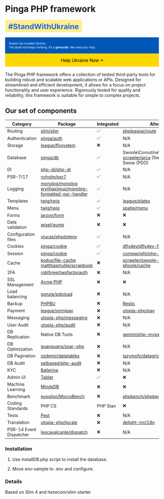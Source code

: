 # Pinga PHP framework

[![StandWithUkraine](https://raw.githubusercontent.com/vshymanskyy/StandWithUkraine/main/badges/StandWithUkraine.svg)](https://github.com/vshymanskyy/StandWithUkraine/blob/main/docs/README.md)

[![SWUbanner](https://raw.githubusercontent.com/vshymanskyy/StandWithUkraine/main/banner2-direct.svg)](https://github.com/vshymanskyy/StandWithUkraine/blob/main/docs/README.md)

The Pinga PHP framework offers a collection of tested third-party tools for building robust and scalable web applications or APIs. Designed for streamlined and efficient development, it allows for a focus on project functionality and user experience. Rigorously tested for quality and reliability, this framework is suitable for simple to complex projects.

## Our set of components

| Category | Package | Integrated | Alternative | Integrated |
| --- | --- | --- | --- | --- |
| Routing | [slim/slim](https://packagist.org/packages/slim/slim) | ✅ | [phpleague/route](https://packagist.org/packages/league/route) | ❌ |
| Authentication | [pinga/auth](https://packagist.org/packages/pinga/auth) | ✅ | N/A | ❌ |
| Storage | [league/flysystem](https://packagist.org/packages/league/flysystem) | ❌ | N/A | ❌ |
| Database | [pinga/db](https://packagist.org/packages/pinga/db) | ✅ | Swoole\Coroutine\MySQL/PostgreSQL<br>[scrawler/arca](https://packagist.org/packages/scrawler/arca) (Swoole)<br>Swow (PDO) | ❌ | ❌ |
| DI | [php-di/php-di](https://packagist.org/packages/php-di/php-di) | ✅ | N/A | ❌ |
| PSR-7/17 | [nyholm/psr7](https://packagist.org/packages/nyholm/psr7) | ✅ | N/A | ❌ |
| Logging | [monolog/monolog](https://packagist.org/packages/monolog/monolog)<br>[wyrihaximus/monolog-formatted-psr-handler](https://packagist.org/packages/wyrihaximus/monolog-formatted-psr-handler) | ✅ | N/A | ❌ |
| Templates | [twig/twig](https://packagist.org/packages/twig/twig) | ✅ | [league/plates](https://packagist.org/packages/league/plates) | ❌ |
| Menu | [twig/twig](https://packagist.org/packages/twig/twig) | ✅ | [spatie/menu](https://packagist.org/packages/spatie/menu) | ❌ |
| Forms | [jarzon/form](https://packagist.org/packages/jarzon/form) | ❌ | ❌ | ❌ |
| Data validation | [wixel/gump](https://packagist.org/packages/wixel/gump) | ❌ | ❌ | ❌ |
| Configuration files | [vlucas/phpdotenv](https://packagist.org/packages/vlucas/phpdotenv) | ✅ | N/A | ❌ |
| Cookies | [pinga/cookie](https://packagist.org/packages/pinga/cookie) | ✅ | [dflydev/dflydev-fig-cookies](https://packagist.org/packages/dflydev/dflydev-fig-cookies) | ❌ |
| Session | [pinga/cookie](https://packagist.org/packages/pinga/cookie) | ✅ | [compwright/php-session](compwright/php-session) | ❌ |
| Cache | [kodus/file-cache](https://packagist.org/packages/kodus/file-cache)<br>[matthiasmullie/scrapbook](https://packagist.org/packages/matthiasmullie/scrapbook) | ❌ | [scrawler/swoole-cache](https://packagist.org/packages/scrawler/swoole-cache)<br>[phoole/cache](https://packagist.org/packages/phoole/cache) | ❌ |
| 2FA | [robthree/twofactorauth](https://packagist.org/packages/robthree/twofactorauth) | ❌ | N/A | ❌ |
| SSL Management | [Acme PHP](https://acmephp.github.io/) | ❌ | ❌ | ❌ |
| Load balancing | [gonzie/pdoload](https://packagist.org/packages/gonzie/pdoload) | ❌ | N/A | ❌ |
| Backup | [PHPBU](https://phpbu.de/) | ❌ | [Restic](https://restic.net/) | ❌ |
| Payment | [league/omnipay](https://packagist.org/packages/league/omnipay) | ❌ | [utopia-php/pay](https://packagist.org/packages/utopia-php/pay) | ❌ |
| Messaging | [utopia-php/messaging](https://packagist.org/packages/utopia-php/messaging) | ❌ | N/A | ❌ |
| User Audit | [utopia-php/audit](https://packagist.org/packages/utopia-php/audit) | ❌ | N/A | ❌ |
| DB Replication | Native DB Tools | ❌ | [gemini/php-mysql-replication](https://packagist.org/packages/gemini/php-mysql-replication) | ❌ |
| DB Optimization | [guanguans/soar-php](https://packagist.org/packages/guanguans/soar-php) | ❌ | N/A | ❌ |
| DB Pagination | [ozdemir/datatables](https://packagist.org/packages/ozdemir/datatables) | ❌ | [lazymofo/datagrid](https://github.com/lazymofo/datagrid) | ❌ |
| DB Audit | [setbased/php-audit](https://packagist.org/packages/setbased/php-audit) | ❌ | N/A | ❌ |
| KYC | [Ballerine](https://github.com/ballerine-io/ballerine) | ❌ | N/A | ❌ |
| Admin UI | [Tabler](https://github.com/tabler/tabler) | ✅ | ❌ | ❌ |
| Machine Learning | [MindsDB](https://mindsdb.com/) | ❌ | ❌ | ❌ |
| Benchmark | [eypsilon/MycroBench](https://packagist.org/packages/eypsilon/MycroBench) | ❌ | [phpbench/phpbench](https://packagist.org/packages/phpbench/phpbench) | ❌ |
| Coding Standards | PHP CS | PHP Stan | ❌ | ❌ |
| Tests | [Pest](https://pestphp.com/) | ❌ | N/A | ❌ |
| Translation | [utopia-php/locale](https://packagist.org/packages/utopia-php/locale) | ❌ | [delight-im/i18n](https://packagist.org/packages/delight-im/i18n) | ❌ |
| PSR-14 Event Dispatcher | [leocavalcante/dispatch](https://packagist.org/packages/leocavalcante/dispatch) | ❌ | N/A | ❌ |

### Installation

1. Use installDB.php script to install the database.

2. Move env-sample to .env and configure.

### Details

Based on Slim 4 and hezecom/slim-starter
